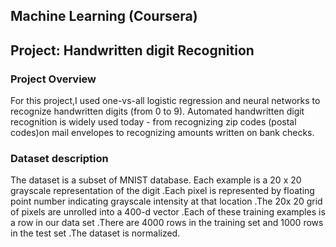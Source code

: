 ## Machine Learning (Coursera)

## Project: Handwritten digit Recognition

### Project Overview

For this project,I used one-vs-all logistic regression and neural networks to recognize handwritten digits (from 0 to 9). Automated handwritten digit recognition is widely used today - from recognizing zip codes (postal codes)on mail envelopes to recognizing amounts written on bank checks.

### Dataset description

The dataset is a subset of MNIST database. Each example is a 20 x 20 grayscale representation of the digit .Each pixel is represented by
floating point number indicating grayscale intensity at that location .The 20x 20 grid of pixels are unrolled into a 400-d vector .Each of these training examples is a row in our data set .There are 4000 rows in the training set and 1000 rows in the test set .The dataset is normalized.

